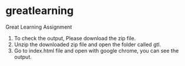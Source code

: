 # greatlearning
Great Learning Assignment

1. To check the output, Please download the zip file. 
2. Unzip the downloaded zip file and open the folder called gtl.
3. Go to index.html file and open with google chrome, you can see the output.
